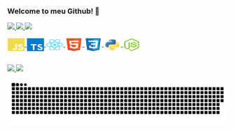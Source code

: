 ### Welcome to meu Github! 👋
 <div>
  <a href="https://github.com/Lucadecastro">
  <img height="165em" src="https://github-readme-stats.vercel.app/api?username=Lucadecastro&count_private=true&theme=dark&show_icons=true"/>
  <img height="165em" src="https://github-readme-stats.vercel.app/api/top-langs/?username=Lucadecastro&layout=compact&theme=dark"/>
  <img height="180em" src="https://github-readme-stats.vercel.app/api/wakatime?username=Lucadecastro&layout=compact&theme=dark"/>
</div>
<div style="display: inline_block"><br>
  <img align="center" alt="Luca-Js" height="30" width="40" src="https://raw.githubusercontent.com/devicons/devicon/master/icons/javascript/javascript-plain.svg">
  <img align="center" alt="Luca-Ts" height="30" width="40" src="https://raw.githubusercontent.com/devicons/devicon/master/icons/typescript/typescript-plain.svg">
  <img align="center" alt="Luca-React" height="30" width="40" src="https://raw.githubusercontent.com/devicons/devicon/master/icons/react/react-original.svg">
  <img align="center" alt="Luca-HTML" height="30" width="40" src="https://raw.githubusercontent.com/devicons/devicon/master/icons/html5/html5-original.svg">
  <img align="center" alt="Luca-CSS" height="30" width="40" src="https://raw.githubusercontent.com/devicons/devicon/master/icons/css3/css3-original.svg">
  <img align="center" alt="Luca-Python" height="30" width="40" src="https://raw.githubusercontent.com/devicons/devicon/master/icons/python/python-original.svg">
  <img align="center" alt="Luca-NodeJS" height="30" width="40" src="https://raw.githubusercontent.com/devicons/devicon/master/icons/nodejs/nodejs-original.svg">
</div>
  
  ##
 
<div>
  <a href="https://www.linkedin.com/in/luca-de-castro" target="_blank"><img src="https://img.shields.io/badge/-LinkedIn-%230077B5?style=for-the-badge&logo=linkedin&logoColor=white" target="_blank">
  </a> 
  <a href = "mailto:luucadecastro@gmail.com"><img src="https://img.shields.io/badge/-Gmail-%23333?style=for-the-badge&logo=gmail&logoColor=white" target="_blank">     </a>

  ![Snake animation](https://github.com/Lucadecastro/Lucadecastro/blob/output/github-contribution-grid-snake.svg)

</div>
